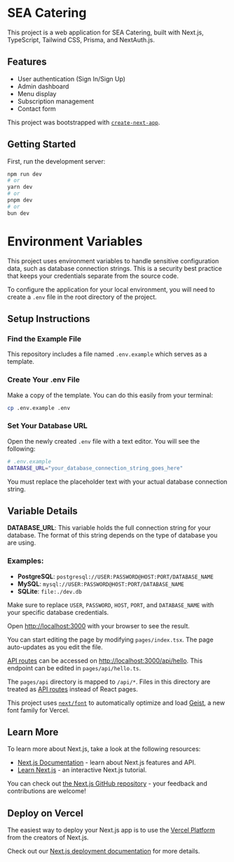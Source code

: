 # SEA Catering

This project is a web application for SEA Catering, built with Next.js, TypeScript, Tailwind CSS, Prisma, and NextAuth.js.

## Features
- User authentication (Sign In/Sign Up)
- Admin dashboard
- Menu display
- Subscription management
- Contact form

This project was bootstrapped with [`create-next-app`](https://nextjs.org/docs/pages/api-reference/create-next-app).

## Getting Started

First, run the development server:

```bash
npm run dev
# or
yarn dev
# or
pnpm dev
# or
bun dev
```

# Environment Variables

This project uses environment variables to handle sensitive configuration data, such as database connection strings. This is a security best practice that keeps your credentials separate from the source code.

To configure the application for your local environment, you will need to create a `.env` file in the root directory of the project.

## Setup Instructions

### Find the Example File
This repository includes a file named `.env.example` which serves as a template.

### Create Your .env File
Make a copy of the template. You can do this easily from your terminal:

```bash
cp .env.example .env
```

### Set Your Database URL
Open the newly created `.env` file with a text editor. You will see the following:

```bash
# .env.example
DATABASE_URL="your_database_connection_string_goes_here"
```

You must replace the placeholder text with your actual database connection string.

## Variable Details

**DATABASE_URL**: This variable holds the full connection string for your database. The format of this string depends on the type of database you are using.

### Examples:

- **PostgreSQL**: `postgresql://USER:PASSWORD@HOST:PORT/DATABASE_NAME`
- **MySQL**: `mysql://USER:PASSWORD@HOST:PORT/DATABASE_NAME`
- **SQLite**: `file:./dev.db`

Make sure to replace `USER`, `PASSWORD`, `HOST`, `PORT`, and `DATABASE_NAME` with your specific database credentials.

Open [http://localhost:3000](http://localhost:3000) with your browser to see the result.

You can start editing the page by modifying `pages/index.tsx`. The page auto-updates as you edit the file.

[API routes](https://nextjs.org/docs/pages/building-your-application/routing/api-routes) can be accessed on [http://localhost:3000/api/hello](http://localhost:3000/api/hello). This endpoint can be edited in `pages/api/hello.ts`.

The `pages/api` directory is mapped to `/api/*`. Files in this directory are treated as [API routes](https://nextjs.org/docs/pages/building-your-application/routing/api-routes) instead of React pages.

This project uses [`next/font`](https://nextjs.org/docs/pages/building-your-application/optimizing/fonts) to automatically optimize and load [Geist](https://vercel.com/font), a new font family for Vercel.

## Learn More

To learn more about Next.js, take a look at the following resources:

- [Next.js Documentation](https://nextjs.org/docs) - learn about Next.js features and API.
- [Learn Next.js](https://nextjs.org/learn-pages-router) - an interactive Next.js tutorial.

You can check out [the Next.js GitHub repository](https://github.com/vercel/next.js) - your feedback and contributions are welcome!

## Deploy on Vercel

The easiest way to deploy your Next.js app is to use the [Vercel Platform](https://vercel.com/new?utm_medium=default-template&filter=next.js&utm_source=create-next-app&utm_campaign=create-next-app-readme) from the creators of Next.js.

Check out our [Next.js deployment documentation](https://nextjs.org/docs/pages/building-your-application/deploying) for more details.

